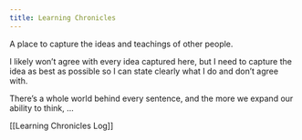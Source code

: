 ```yaml
---
title: Learning Chronicles
---
```


A place to capture the ideas and teachings of other people.

I likely won’t agree with every idea captured here, but I need to capture the idea as best as possible so I can state clearly what I do and don’t agree with. 

There’s a whole world behind every sentence, and the more we expand our ability to think, …

[[Learning Chronicles Log]]

